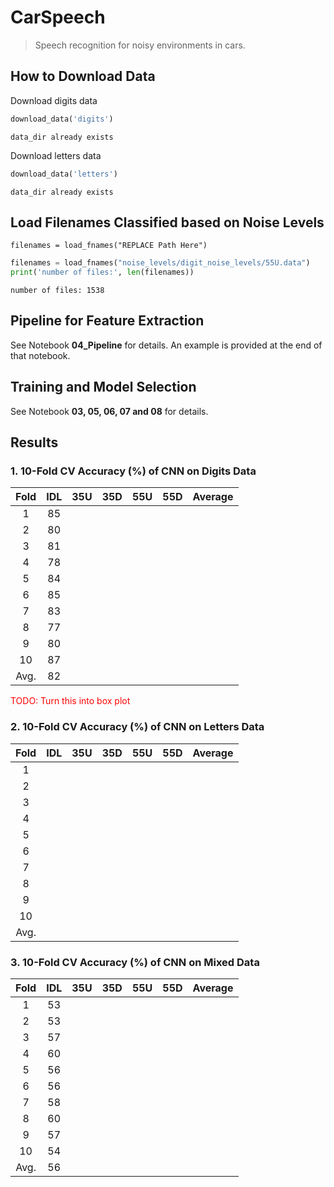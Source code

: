 # CarSpeech
> Speech recognition for noisy environments in cars.


## How to Download Data

Download digits data

```python
download_data('digits')
```

    data_dir already exists


Download letters data

```python
download_data('letters')
```

    data_dir already exists


## Load Filenames Classified based on Noise Levels
`filenames = load_fnames("REPLACE Path Here")`

```python
filenames = load_fnames("noise_levels/digit_noise_levels/55U.data")
print('number of files:', len(filenames))
```

    number of files: 1538


## Pipeline for Feature Extraction
See Notebook <strong>04_Pipeline</strong> for details. An example is provided at the end of that notebook.

## Training and Model Selection
See Notebook <strong>03, 05, 06, 07 and 08</strong> for details.

## Results

### 1. 10-Fold CV Accuracy (%) of CNN on Digits Data

| Fold 	| IDL 	| 35U 	| 35D 	| 55U 	| 55D 	| Average 	|
|:-----:|:---:	|:---:	|:---:	|:---:	|:---:	|:-------:	|
|   1  	|  85 	|    	|    	|     	|     	|         	|
|   2  	|  80  	|    	|    	|     	|     	|         	|
|   3  	|  81  	|    	|    	|     	|     	|         	|
|   4  	|  78  	|    	|    	|     	|     	|         	|
|   5  	|  84  	|    	|    	|     	|     	|         	|
|   6  	|  85  	|    	|    	|     	|     	|         	|
|   7  	|  83  	|    	|    	|     	|     	|         	|
|   8  	|  77  	|    	|    	|     	|     	|         	|
|   9  	|  80  	|    	|    	|     	|     	|         	|
|  10  	|  87  	|    	|   	|     	|     	|         	|
| Avg. 	|  82  	|       |    	|     	|     	|         	|

<span style="color:red">TODO: Turn this into box plot</span>

### 2. 10-Fold CV Accuracy (%) of CNN on Letters Data

| Fold 	| IDL 	| 35U 	| 35D 	| 55U 	| 55D 	| Average 	|
|:----:	|:---:	|:---:	|:---:	|:---:	|:---:	|:-------:	|
|   1  	|   	|     	|    	|     	|     	|         	|
|   2  	|    	|     	|    	|     	|     	|         	|
|   3  	|    	|     	|    	|     	|     	|         	|
|   4  	|    	|     	|    	|     	|     	|         	|
|   5  	|    	|     	|    	|     	|     	|         	|
|   6  	|    	|     	|    	|     	|     	|         	|
|   7  	|    	|     	|    	|     	|     	|         	|
|   8  	|     	|     	|    	|     	|     	|         	|
|   9  	|     	|     	|    	|     	|     	|         	|
|  10  	|     	|     	|   	|     	|     	|         	|
| Avg. 	|     	|     	|    	|     	|     	|         	|

### 3. 10-Fold CV Accuracy (%) of CNN on Mixed Data

| Fold 	| IDL 	| 35U 	| 35D 	| 55U 	| 55D 	| Average 	|
|:----:	|:---:	|:---:	|:---:	|:---:	|:---:	|:-------:	|
|   1  	|  53 	|     	|    	|     	|     	|         	|
|   2  	|  53  	|     	|    	|     	|     	|         	|
|   3  	|  57  	|     	|    	|     	|     	|         	|
|   4  	|  60  	|     	|    	|     	|     	|         	|
|   5  	|  56  	|     	|    	|     	|     	|         	|
|   6  	|  56  	|     	|    	|     	|     	|         	|
|   7  	|  58  	|     	|    	|     	|     	|         	|
|   8  	|  60  	|     	|    	|     	|     	|         	|
|   9  	|  57  	|     	|    	|     	|     	|         	|
|  10  	|  54  	|     	|   	|     	|     	|         	|
| Avg. 	|  56  	|     	|    	|     	|     	|         	|

